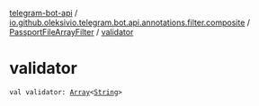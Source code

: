 [telegram-bot-api](../../index.md) / [io.github.oleksivio.telegram.bot.api.annotations.filter.composite](../index.md) / [PassportFileArrayFilter](index.md) / [validator](./validator.md)

# validator

`val validator: `[`Array`](https://kotlinlang.org/api/latest/jvm/stdlib/kotlin/-array/index.html)`<`[`String`](https://kotlinlang.org/api/latest/jvm/stdlib/kotlin/-string/index.html)`>`
